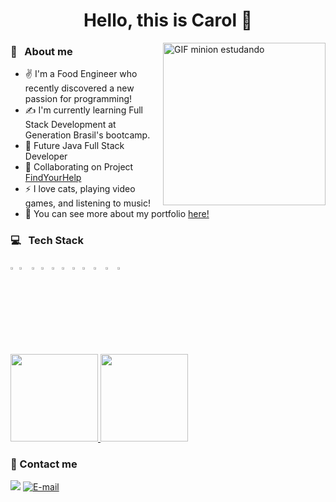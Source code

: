 <h1 align="center"> Hello, this is Carol 👋</h1>
<img align="right" alt="GIF minion estudando" src="https://media.giphy.com/media/IoP0PvbbSWGAM/giphy.gif" width="260"/>
   
   ### :raising_hand: &nbsp; About me
   - ✌️ I'm a Food Engineer who recently discovered a new passion for programming!
   - ✍️ I'm currently learning Full Stack Development at Generation Brasil's bootcamp.
   - 🔆 Future Java Full Stack Developer
   - :open_file_folder: Collaborating on Project <a href="https://github.com/athosgpm/ProjetoIntegrador_findYourHelp">FindYourHelp</a>
   - ⚡ I love cats, playing video games, and listening to music!
   - 🔆 You can see more about my portfolio <a href="https://github.com/Carolguida/portifolio/blob/main/README.md"> here! </a>
  
 ### 💻 &nbsp; Tech Stack
<p align="left">
<img src = "https://upload.wikimedia.org/wikipedia/pt/3/30/Java_programming_language_logo.svg" width ="2%"> <img src = "https://upload.wikimedia.org/wikipedia/commons/thumb/6/61/HTML5_logo_and_wordmark.svg/1200px-HTML5_logo_and_wordmark.svg.png" width="3.2%">  <img src = "https://upload.wikimedia.org/wikipedia/commons/thumb/d/d5/CSS3_logo_and_wordmark.svg/1200px-CSS3_logo_and_wordmark.svg.png" width="2.2%">  <img src = "https://upload.wikimedia.org/wikipedia/commons/thumb/9/99/Unofficial_JavaScript_logo_2.svg/480px-Unofficial_JavaScript_logo_2.svg.png" width="2.5%">   <img src = "https://getbootstrap.com/docs/4.0/assets/brand/bootstrap-social-logo.png" width="2.5%"> <img src = "https://img.icons8.com/color/452/nodejs.png" width="2.5%">  <img src = "https://miro.medium.com/max/816/1*mn6bOs7s6Qbao15PMNRyOA.png" width="2.5%"> <img src = "https://angular.io/assets/images/logos/angular/angular.png" width="2.7%"> <img src = "https://pngimg.com/uploads/mysql/mysql_PNG23.png" width="3%">  <img src = "https://miro.medium.com/max/856/1*O68LbDvD5Dcsnez73M7v4Q.png" width="3%">  <img src = "https://git-scm.com/images/logos/downloads/Git-Icon-1788C.png" width="2%">
</p>
<p align="left">
<a href="https://github.com/Carolguida">
  <img height="140em" src="https://github-readme-stats-eight-theta.vercel.app/api?username=Carolguida&show_icons=true&theme=algolia&include_all_commits=true&count_private=true"/>
  <img height="140em" src="https://github-readme-stats-eight-theta.vercel.app/api/top-langs/?username=Carolguida&layout=compact&langs_count=8&theme=algolia"/>
</a>
</p>

### :speech_balloon: Contact me
<p align="left">
<a href ="https://www.linkedin.com/in/carolina-guida/"><img src = "https://img.shields.io/badge/linkedin-%230077B5.svg?&style=for-the-badge&logo=linkedin&logoColor=white"/></a>
<a href ="mailto:carolinaguidaa@gmail.com"><img alt="E-mail" src="https://img.shields.io/badge/Gmail-D14836?style=for-the-badge&logo=gmail&logoColor=white"/></a>
</p>
 
           

